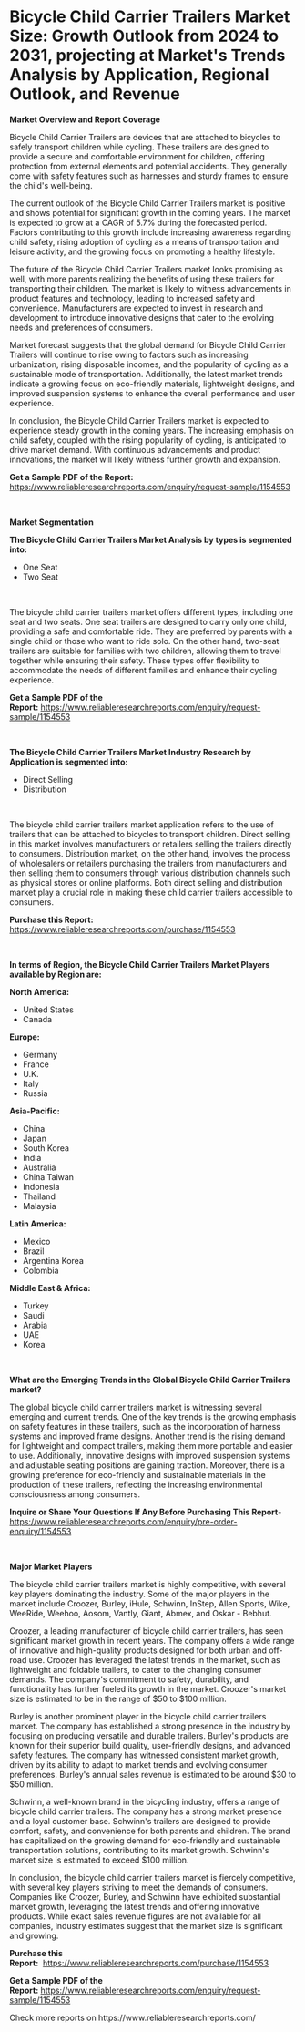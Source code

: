 <p><h1>Bicycle Child Carrier Trailers Market Size: Growth Outlook from 2024 to 2031, projecting at Market's Trends Analysis by Application, Regional Outlook, and Revenue</h1></p><p><strong>Market Overview and Report Coverage</strong></p>
<p><p>Bicycle Child Carrier Trailers are devices that are attached to bicycles to safely transport children while cycling. These trailers are designed to provide a secure and comfortable environment for children, offering protection from external elements and potential accidents. They generally come with safety features such as harnesses and sturdy frames to ensure the child's well-being.</p><p>The current outlook of the Bicycle Child Carrier Trailers market is positive and shows potential for significant growth in the coming years. The market is expected to grow at a CAGR of 5.7% during the forecasted period. Factors contributing to this growth include increasing awareness regarding child safety, rising adoption of cycling as a means of transportation and leisure activity, and the growing focus on promoting a healthy lifestyle.</p><p>The future of the Bicycle Child Carrier Trailers market looks promising as well, with more parents realizing the benefits of using these trailers for transporting their children. The market is likely to witness advancements in product features and technology, leading to increased safety and convenience. Manufacturers are expected to invest in research and development to introduce innovative designs that cater to the evolving needs and preferences of consumers.</p><p>Market forecast suggests that the global demand for Bicycle Child Carrier Trailers will continue to rise owing to factors such as increasing urbanization, rising disposable incomes, and the popularity of cycling as a sustainable mode of transportation. Additionally, the latest market trends indicate a growing focus on eco-friendly materials, lightweight designs, and improved suspension systems to enhance the overall performance and user experience.</p><p>In conclusion, the Bicycle Child Carrier Trailers market is expected to experience steady growth in the coming years. The increasing emphasis on child safety, coupled with the rising popularity of cycling, is anticipated to drive market demand. With continuous advancements and product innovations, the market will likely witness further growth and expansion.</p></p>
<p><strong>Get a Sample PDF of the Report:</strong> <a href="https://www.reliableresearchreports.com/enquiry/request-sample/1154553">https://www.reliableresearchreports.com/enquiry/request-sample/1154553</a></p>
<p>&nbsp;</p>
<p><strong>Market Segmentation</strong></p>
<p><strong>The Bicycle Child Carrier Trailers Market Analysis by types is segmented into:</strong></p>
<p><ul><li>One Seat</li><li>Two Seat</li></ul></p>
<p>&nbsp;</p>
<p><p>The bicycle child carrier trailers market offers different types, including one seat and two seats. One seat trailers are designed to carry only one child, providing a safe and comfortable ride. They are preferred by parents with a single child or those who want to ride solo. On the other hand, two-seat trailers are suitable for families with two children, allowing them to travel together while ensuring their safety. These types offer flexibility to accommodate the needs of different families and enhance their cycling experience.</p></p>
<p><strong>Get a Sample PDF of the Report:</strong>&nbsp;<a href="https://www.reliableresearchreports.com/enquiry/request-sample/1154553">https://www.reliableresearchreports.com/enquiry/request-sample/1154553</a></p>
<p>&nbsp;</p>
<p><strong>The Bicycle Child Carrier Trailers Market Industry Research by Application is segmented into:</strong></p>
<p><ul><li>Direct Selling</li><li>Distribution</li></ul></p>
<p>&nbsp;</p>
<p><p>The bicycle child carrier trailers market application refers to the use of trailers that can be attached to bicycles to transport children. Direct selling in this market involves manufacturers or retailers selling the trailers directly to consumers. Distribution market, on the other hand, involves the process of wholesalers or retailers purchasing the trailers from manufacturers and then selling them to consumers through various distribution channels such as physical stores or online platforms. Both direct selling and distribution market play a crucial role in making these child carrier trailers accessible to consumers.</p></p>
<p><strong>Purchase this Report:</strong>&nbsp; <a href="https://www.reliableresearchreports.com/purchase/1154553">https://www.reliableresearchreports.com/purchase/1154553</a></p>
<p>&nbsp;</p>
<p><strong>In terms of Region, the Bicycle Child Carrier Trailers Market Players available by Region are:</strong></p>
<p>
    <p> <strong> North America: </strong>
        <ul>
            <li>United States</li>
            <li>Canada</li>
        </ul>
        </p> 
    <p> <strong> Europe: </strong>
        <ul>
            <li>Germany</li>
            <li>France</li>
            <li>U.K.</li>
            <li>Italy</li>
            <li>Russia</li>
        </ul>
        </p> 
    <p> <strong> Asia-Pacific: </strong>
        <ul>
            <li>China</li>
            <li>Japan</li>
            <li>South Korea</li>
            <li>India</li>
            <li>Australia</li>
            <li>China Taiwan</li>
            <li>Indonesia</li>
            <li>Thailand</li>
            <li>Malaysia</li>
        </ul>
        </p> 
    <p> <strong> Latin America: </strong>
        <ul>
            <li>Mexico</li>
            <li>Brazil</li>
            <li>Argentina Korea</li>
            <li>Colombia</li>
        </ul>
        </p> 
    <p> <strong> Middle East & Africa: </strong>
        <ul>
            <li>Turkey</li>
            <li>Saudi</li>
            <li>Arabia</li>
            <li>UAE</li>
            <li>Korea</li>
        </ul>
    </p>
    </p>
<p>&nbsp;</p>
<p><strong>What are the Emerging Trends in the Global Bicycle Child Carrier Trailers market?</strong></p>
<p><p>The global bicycle child carrier trailers market is witnessing several emerging and current trends. One of the key trends is the growing emphasis on safety features in these trailers, such as the incorporation of harness systems and improved frame designs. Another trend is the rising demand for lightweight and compact trailers, making them more portable and easier to use. Additionally, innovative designs with improved suspension systems and adjustable seating positions are gaining traction. Moreover, there is a growing preference for eco-friendly and sustainable materials in the production of these trailers, reflecting the increasing environmental consciousness among consumers.</p></p>
<p><strong>Inquire or Share Your Questions If Any Before Purchasing This Report</strong>- <a href="https://www.reliableresearchreports.com/enquiry/pre-order-enquiry/1154553">https://www.reliableresearchreports.com/enquiry/pre-order-enquiry/1154553</a></p>
<p>&nbsp;</p>
<p><strong>Major Market Players</strong></p>
<p><p>The bicycle child carrier trailers market is highly competitive, with several key players dominating the industry. Some of the major players in the market include Croozer, Burley, iHule, Schwinn, InStep, Allen Sports, Wike, WeeRide, Weehoo, Aosom, Vantly, Giant, Abmex, and Oskar - Bebhut.</p><p>Croozer, a leading manufacturer of bicycle child carrier trailers, has seen significant market growth in recent years. The company offers a wide range of innovative and high-quality products designed for both urban and off-road use. Croozer has leveraged the latest trends in the market, such as lightweight and foldable trailers, to cater to the changing consumer demands. The company's commitment to safety, durability, and functionality has further fueled its growth in the market. Croozer's market size is estimated to be in the range of $50 to $100 million.</p><p>Burley is another prominent player in the bicycle child carrier trailers market. The company has established a strong presence in the industry by focusing on producing versatile and durable trailers. Burley's products are known for their superior build quality, user-friendly designs, and advanced safety features. The company has witnessed consistent market growth, driven by its ability to adapt to market trends and evolving consumer preferences. Burley's annual sales revenue is estimated to be around $30 to $50 million.</p><p>Schwinn, a well-known brand in the bicycling industry, offers a range of bicycle child carrier trailers. The company has a strong market presence and a loyal customer base. Schwinn's trailers are designed to provide comfort, safety, and convenience for both parents and children. The brand has capitalized on the growing demand for eco-friendly and sustainable transportation solutions, contributing to its market growth. Schwinn's market size is estimated to exceed $100 million.</p><p>In conclusion, the bicycle child carrier trailers market is fiercely competitive, with several key players striving to meet the demands of consumers. Companies like Croozer, Burley, and Schwinn have exhibited substantial market growth, leveraging the latest trends and offering innovative products. While exact sales revenue figures are not available for all companies, industry estimates suggest that the market size is significant and growing.</p></p>
<p><strong>Purchase this Report:</strong>&nbsp;&nbsp;<a href="https://www.reliableresearchreports.com/purchase/1154553">https://www.reliableresearchreports.com/purchase/1154553</a></p>
<p></p>
<p><strong>Get a Sample PDF of the Report:</strong>&nbsp;<a href="https://www.reliableresearchreports.com/enquiry/request-sample/1154553">https://www.reliableresearchreports.com/enquiry/request-sample/1154553</a></p>
<p>Check more reports on https://www.reliableresearchreports.com/</p>